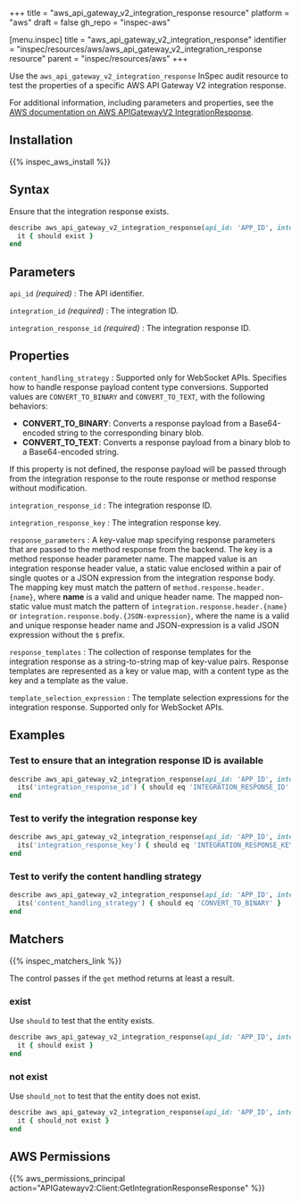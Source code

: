 +++
title = "aws_api_gateway_v2_integration_response resource"
platform = "aws"
draft = false
gh_repo = "inspec-aws"

[menu.inspec]
title = "aws_api_gateway_v2_integration_response"
identifier = "inspec/resources/aws/aws_api_gateway_v2_integration_response resource"
parent = "inspec/resources/aws"
+++

Use the `aws_api_gateway_v2_integration_response` InSpec audit resource to test the properties of a specific AWS API Gateway V2 integration response.

For additional information, including parameters and properties, see the [AWS documentation on AWS APIGatewayV2 IntegrationResponse](https://docs.aws.amazon.com/AWSCloudFormation/latest/UserGuide/aws-resource-apigatewayv2-integrationresponse.html).

## Installation

{{% inspec_aws_install %}}

## Syntax

Ensure that the integration response exists.

```ruby
describe aws_api_gateway_v2_integration_response(api_id: 'APP_ID', integration_id: 'INTEGRATION_ID', integration_response_id: 'INTEGRATION_RESPONSE_ID') do
  it { should exist }
end
```

## Parameters

`api_id` _(required)_
: The API identifier.

`integration_id` _(required)_
: The integration ID.

`integration_response_id` _(required)_
: The integration response ID.

## Properties

`content_handling_strategy`
: Supported only for WebSocket APIs. Specifies how to handle response payload content type conversions. Supported values are `CONVERT_TO_BINARY` and `CONVERT_TO_TEXT`, with the following behaviors:

- **CONVERT_TO_BINARY**: Converts a response payload from a Base64-encoded string to the corresponding binary blob.
- **CONVERT_TO_TEXT**: Converts a response payload from a binary blob to a Base64-encoded string.

If this property is not defined, the response payload will be passed through from the integration response to the route response or method response without modification.

`integration_response_id`
: The integration response ID.

`integration_response_key`
: The integration response key.

`response_parameters`
: A key-value map specifying response parameters that are passed to the method response from the backend. The key is a method response header parameter name. The mapped value is an integration response header value, a static value enclosed within a pair of single quotes or a JSON expression from the integration response body. The mapping key must match the pattern of `method.response.header.{name}`, where **name** is a valid and unique header name. The mapped non-static value must match the pattern of `integration.response.header.{name}` or `integration.response.body.{JSON-expression}`, where the name is a valid and unique response header name and JSON-expression is a valid JSON expression without the `$` prefix.

`response_templates`
: The collection of response templates for the integration response as a string-to-string map of key-value pairs. Response templates are represented as a key or value map, with a content type as the key and a template as the value.

`template_selection_expression`
: The template selection expressions for the integration response. Supported only for WebSocket APIs.

## Examples

### Test to ensure that an integration response ID is available

```ruby
describe aws_api_gateway_v2_integration_response(api_id: 'APP_ID', integration_id: 'INTEGRATION_ID', integration_response_id: 'INTEGRATION_RESPONSE_ID') do
  its('integration_response_id') { should eq 'INTEGRATION_RESPONSE_ID' }
end
```

### Test to verify the integration response key

```ruby
describe aws_api_gateway_v2_integration_response(api_id: 'APP_ID', integration_id: 'INTEGRATION_ID', integration_response_id: 'INTEGRATION_RESPONSE_ID') do
  its('integration_response_key') { should eq 'INTEGRATION_RESPONSE_KEY' }
end
```

### Test to verify the content handling strategy

```ruby
describe aws_api_gateway_v2_integration_response(api_id: 'APP_ID', integration_id: 'INTEGRATION_ID', integration_response_id: 'INTEGRATION_RESPONSE_ID') do
  its('content_handling_strategy') { should eq 'CONVERT_TO_BINARY' }
end
```

## Matchers

{{% inspec_matchers_link %}}

The control passes if the `get` method returns at least a result.

### exist

Use `should` to test that the entity exists.

```ruby
describe aws_api_gateway_v2_integration_response(api_id: 'APP_ID', integration_id: 'INTEGRATION_ID', integration_response_id: 'INTEGRATION_RESPONSE_ID') do
  it { should exist }
end
```

### not exist

Use `should_not` to test that the entity does not exist.

```ruby
describe aws_api_gateway_v2_integration_response(api_id: 'APP_ID', integration_id: 'INTEGRATION_ID', integration_response_id: 'INTEGRATION_RESPONSE_ID') do
  it { should_not exist }
end
```

## AWS Permissions

{{% aws_permissions_principal action="APIGatewayv2:Client:GetIntegrationResponseResponse" %}}
